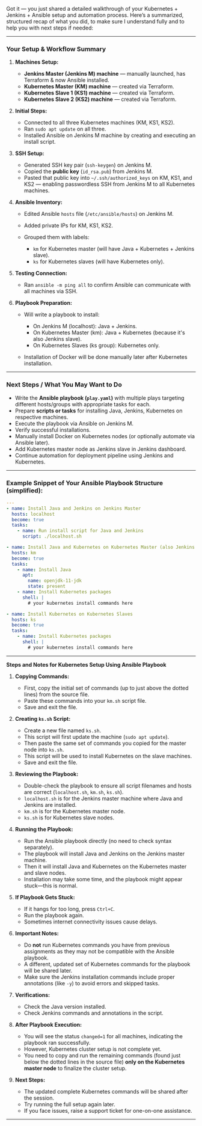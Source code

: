 Got it — you just shared a detailed walkthrough of your Kubernetes + Jenkins + Ansible setup and automation process. Here’s a summarized, structured recap of what you did, to make sure I understand fully and to help you with next steps if needed:

---

### Your Setup & Workflow Summary

1. **Machines Setup:**

   * **Jenkins Master (Jenkins M) machine** — manually launched, has Terraform & now Ansible installed.
   * **Kubernetes Master (KM) machine** — created via Terraform.
   * **Kubernetes Slave 1 (KS1) machine** — created via Terraform.
   * **Kubernetes Slave 2 (KS2) machine** — created via Terraform.

2. **Initial Steps:**

   * Connected to all three Kubernetes machines (KM, KS1, KS2).
   * Ran `sudo apt update` on all three.
   * Installed Ansible on Jenkins M machine by creating and executing an install script.

3. **SSH Setup:**

   * Generated SSH key pair (`ssh-keygen`) on Jenkins M.
   * Copied the **public key** (`id_rsa.pub`) from Jenkins M.
   * Pasted that public key into `~/.ssh/authorized_keys` on KM, KS1, and KS2 — enabling passwordless SSH from Jenkins M to all Kubernetes machines.

4. **Ansible Inventory:**

   * Edited Ansible `hosts` file (`/etc/ansible/hosts`) on Jenkins M.
   * Added private IPs for KM, KS1, KS2.
   * Grouped them with labels:

     * `km` for Kubernetes master (will have Java + Kubernetes + Jenkins slave).
     * `ks` for Kubernetes slaves (will have Kubernetes only).

5. **Testing Connection:**

   * Ran `ansible -m ping all` to confirm Ansible can communicate with all machines via SSH.

6. **Playbook Preparation:**

   * Will write a playbook to install:

     * On Jenkins M (localhost): Java + Jenkins.
     * On Kubernetes Master (km): Java + Kubernetes (because it's also Jenkins slave).
     * On Kubernetes Slaves (ks group): Kubernetes only.
   * Installation of Docker will be done manually later after Kubernetes installation.

---

### Next Steps / What You May Want to Do

* Write the **Ansible playbook (`play.yaml`)** with multiple plays targeting different hosts/groups with appropriate tasks for each.
* Prepare **scripts or tasks** for installing Java, Jenkins, Kubernetes on respective machines.
* Execute the playbook via Ansible on Jenkins M.
* Verify successful installations.
* Manually install Docker on Kubernetes nodes (or optionally automate via Ansible later).
* Add Kubernetes master node as Jenkins slave in Jenkins dashboard.
* Continue automation for deployment pipeline using Jenkins and Kubernetes.

---

### Example Snippet of Your Ansible Playbook Structure (simplified):

```yaml
---
- name: Install Java and Jenkins on Jenkins Master
  hosts: localhost
  become: true
  tasks:
    - name: Run install script for Java and Jenkins
      script: ./localhost.sh

- name: Install Java and Kubernetes on Kubernetes Master (also Jenkins slave)
  hosts: km
  become: true
  tasks:
    - name: Install Java
      apt:
        name: openjdk-11-jdk
        state: present
    - name: Install Kubernetes packages
      shell: |
        # your kubernetes install commands here

- name: Install Kubernetes on Kubernetes Slaves
  hosts: ks
  become: true
  tasks:
    - name: Install Kubernetes packages
      shell: |
        # your kubernetes install commands here
```

---

**Steps and Notes for Kubernetes Setup Using Ansible Playbook**

1. **Copying Commands:**

   * First, copy the initial set of commands (up to just above the dotted lines) from the source file.
   * Paste these commands into your `km.sh` script file.
   * Save and exit the file.

2. **Creating `ks.sh` Script:**

   * Create a new file named `ks.sh`.
   * This script will first update the machine (`sudo apt update`).
   * Then paste the same set of commands you copied for the master node into `ks.sh`.
   * This script will be used to install Kubernetes on the slave machines.
   * Save and exit the file.

3. **Reviewing the Playbook:**

   * Double-check the playbook to ensure all script filenames and hosts are correct (`localhost.sh`, `km.sh`, `ks.sh`).
   * `localhost.sh` is for the Jenkins master machine where Java and Jenkins are installed.
   * `km.sh` is for the Kubernetes master node.
   * `ks.sh` is for Kubernetes slave nodes.

4. **Running the Playbook:**

   * Run the Ansible playbook directly (no need to check syntax separately).
   * The playbook will install Java and Jenkins on the Jenkins master machine.
   * Then it will install Java and Kubernetes on the Kubernetes master and slave nodes.
   * Installation may take some time, and the playbook might appear stuck—this is normal.

5. **If Playbook Gets Stuck:**

   * If it hangs for too long, press `Ctrl+C`.
   * Run the playbook again.
   * Sometimes internet connectivity issues cause delays.

6. **Important Notes:**

   * Do **not** run Kubernetes commands you have from previous assignments as they may not be compatible with the Ansible playbook.
   * A different, updated set of Kubernetes commands for the playbook will be shared later.
   * Make sure the Jenkins installation commands include proper annotations (like `-y`) to avoid errors and skipped tasks.

7. **Verifications:**

   * Check the Java version installed.
   * Check Jenkins commands and annotations in the script.

8. **After Playbook Execution:**

   * You will see the status `changed=1` for all machines, indicating the playbook ran successfully.
   * However, Kubernetes cluster setup is not complete yet.
   * You need to copy and run the remaining commands (found just below the dotted lines in the source file) **only on the Kubernetes master node** to finalize the cluster setup.

9. **Next Steps:**

   * The updated complete Kubernetes commands will be shared after the session.
   * Try running the full setup again later.
   * If you face issues, raise a support ticket for one-on-one assistance.

---
